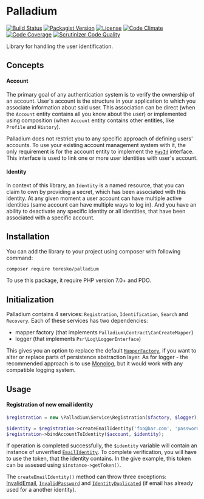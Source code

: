 # Palladium

[![Build Status](https://travis-ci.org/teresko/palladium.svg?branch=master)](https://travis-ci.org/teresko/palladium)
[![Packagist Version](https://img.shields.io/packagist/v/teresko/palladium.svg)](https://packagist.org/packages/teresko/palladium)
[![License](https://img.shields.io/packagist/l/teresko/palladium.svg)](https://github.com/teresko/palladium/blob/master/LICENSE.md)
[![Code Climate](https://codeclimate.com/github/teresko/palladium/badges/gpa.svg)](https://codeclimate.com/github/teresko/palladium)
[![Code Coverage](https://scrutinizer-ci.com/g/teresko/palladium/badges/coverage.png?b=master)](https://scrutinizer-ci.com/g/teresko/palladium/?branch=master)
[![Scrutinizer Code Quality](https://img.shields.io/scrutinizer/g/teresko/palladium.svg)](https://scrutinizer-ci.com/g/teresko/palladium/?branch=master)


Library for handling the user identification.

## Concepts


#### Account

The primary goal of any authentication system is to verify the ownership of an account. User's account is the structure in your application to which you associate information about said user. This association can be direct (when the `Account` entity contains all you know about the user) or implemented using composition (when `Account` entity contains other entities, like `Profile`&nbsp;and&nbsp;`History`).

Palladium does not restrict you to any specific approach of defining users' accounts. To use your existing account management system with it, the only requirement is for the account entity to implement the [`HasId`](https://github.com/teresko/palladium/blob/master/src/Palladium/Contract/HasId.php) interface. This interface is used to link one or more user identities with user's&nbsp;account.

#### Identity

In context of this library, an `Identity` is a named resource, that you can claim to own by providing a secret, which has been associated with this identity. At any given moment a user account can have multiple active identities (same account can have multiple ways to log in). And you have an ability to deactivate any specific identity or all identities, that have been associated with a specific&nbsp;account.

## Installation

You can add the library to your project using composer with following command:

```sh
composer require teresko/palladium
```

To use this package, it require PHP version 7.0+ and PDO.

## Initialization

Palladium contains 4 services: `Registration`, `Identification`, `Search` and `Recovery`. Each of these services has two&nbsp;dependencies:  

 - mapper factory (that implements `Palladium\Contract\CanCreateMapper`)
 - logger (that implements `Psr\Log\LoggerInterface`)

 
 This gives you an option to replace the default  [`MapperFactory`](https://github.com/teresko/palladium/blob/master/src/Palladium/Component/MapperFactory.php), if you want to alter or replace parts of persistence abstraction&nbsp;layer. As for logger - the recommended approach is to use [Monolog](https://packagist.org/packages/monolog/monolog), but it would work with any compatible logging&nbsp;system.


## Usage

#### Registration of new email identity

```php
$registration = new \Palladium\Service\Registration($factory, $logger);

$identity = $registration->createEmailIdentity('foo@bar.com', 'password');
$registration->bindAccountToIdentity($account, $identity);
```

If operation is completed successfully, the `$identity` variable will contain an instance of unverified [`EmailIdentity`](https://github.com/teresko/palladium/blob/master/src/Palladium/Entity/EmailIdentity.php). To complete verification, you will have to use the token, that the identity contains. In the give example, this token can be assesed using&nbsp;`$instance->getToken()`.

The `createEmailIdentity()` method can throw three exceptions: [InvalidEmail](https://github.com/teresko/palladium/blob/master/src/Palladium/Exception/InvalidEmail.php), [`InvalidPassword`](https://github.com/teresko/palladium/blob/master/src/Palladium/Exception/InvalidPassword.php) and  [`IdentityDuplicated`](https://github.com/teresko/palladium/blob/master/src/Palladium/Exception/IdentityDuplicated.php) (if email has already used for a another&nbsp;identity).



&nbsp;   
&nbsp;   
&nbsp;   
&nbsp;   
&nbsp;   
&nbsp;   
&nbsp;   
&nbsp;   
&nbsp;   
&nbsp;   
&nbsp;   
&nbsp;   
&nbsp;   
&nbsp;   
